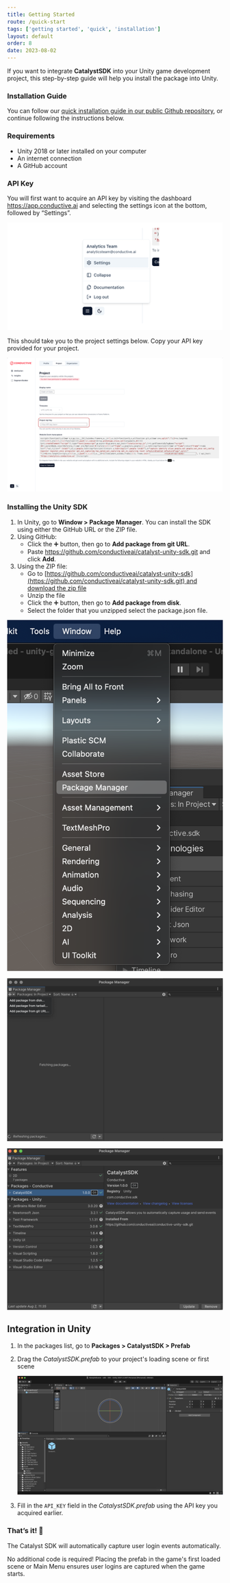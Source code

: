 ```yaml
---
title: Getting Started
route: /quick-start
tags: ['getting started', 'quick', 'installation']
layout: default
order: 8
date: 2023-08-02
---
```


If you want to integrate **CatalystSDK** into your Unity game development project, this step-by-step guide will help you install the package into Unity.

### Installation Guide

You can follow our [quick installation guide in our public Github repository](https://github.com/conductiveai/catalyst-unity-sdk), or continue following the instructions below.

### Requirements

- Unity 2018 or later installed on your computer
- An internet connection
- A GitHub account

### API Key

You will first want to acquire an API key by visiting the dashboard <https://app.conductive.ai> and selecting the settings icon at the bottom, followed by “Settings”.

![](https://github.com/conductiveai/catalyst-unity-sdk/blob/main/.github/settings.png?raw=true)

This should take you to the project settings below. Copy your API key provided for your project.

![](https://github.com/conductiveai/catalyst-unity-sdk/blob/main/.github/settings2.png?raw=true)

### Installing the Unity SDK

1. In Unity, go to **Window > Package Manager**. You can install the SDK using either the GitHub URL or the ZIP file.
2. Using GitHub:
    - Click the ➕ button, then go to **Add package from git URL**.
    - Paste <https://github.com/conductiveai/catalyst-unity-sdk.git> and click **Add**.
3. Using the ZIP file:
    - Go to [https://github.com/conductiveai/catalyst-unity-sdk](https://github.com/conductiveai/catalyst-unity-sdk.git) and [download the zip file](https://github.com/conductiveai/catalyst-unity-sdk/archive/refs/heads/main.zip)
    - Unzip the file
    - Click the ➕ button, then go to **Add package from disk**.
    - Select the folder that you unzipped select the package.json file.

![](https://github.com/conductiveai/catalyst-unity-sdk/blob/main/.github/step1.png?raw=true)

![](https://github.com/conductiveai/catalyst-unity-sdk/blob/main/.github/step2.png?raw=true)

![](https://github.com/conductiveai/catalyst-unity-sdk/blob/main/.github/step3.png?raw=true)

## Integration in Unity

1. In the packages list, go to **Packages > CatalystSDK > Prefab**
2. Drag the *CatalystSDK.prefab* to your project's loading scene or first scene

    ![](https://github.com/conductiveai/catalyst-unity-sdk/blob/main/.github/add-game-object.png?raw=true)

3. Fill in the `API_KEY` field in the *CatalystSDK.prefab* using the API key you acquired earlier.

### That’s it! 🚀

The Catalyst SDK will automatically capture user login events automatically.

No additional code is required! Placing the prefab in the game's first loaded scene or Main Menu ensures user logins are captured when the game starts.
